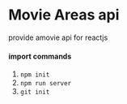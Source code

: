 # Movie Areas api

provide amovie api for reactjs
#### import commands

1. `npm init`
2. `npm run server`
3. `git init`

##